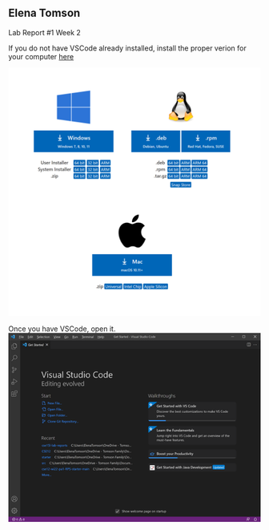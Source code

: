 Elena Tomson
---
Lab Report #1 Week 2


If you do not have VSCode already installed, install the proper verion for your computer [here](https://code.visualstudio.com/Download)

![Image](VSCode-Download.png)

Once you have VSCode, open it.
![Image](VSCode.png)


